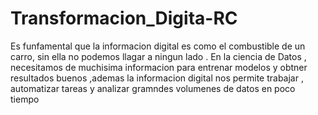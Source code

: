 # Transformacion_Digita-RC

Es funfamental que la informacion digital es como el combustible de un carro, sin ella no podemos llagar a ningun lado . En la ciencia de Datos , necesitamos de muchisima informacion para entrenar modelos y obtner resultados buenos ,ademas la informacion digital nos permite trabajar , automatizar tareas y analizar gramndes volumenes de datos en poco tiempo 
